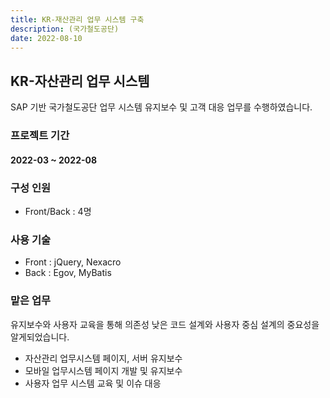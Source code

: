 ```yaml
---
title: KR-재산관리 업무 시스템 구축
description: (국가철도공단)
date: 2022-08-10
---
```


## KR-자산관리 업무 시스템

SAP 기반 국가철도공단 업무 시스템 유지보수 및 고객 대응 업무를 수행하였습니다.

### 프로젝트 기간
#### 2022-03 ~ 2022-08

### 구성 인원
- Front/Back : 4명

### 사용 기술
- Front : jQuery, Nexacro
- Back : Egov, MyBatis

### 맡은 업무
유지보수와 사용자 교육을 통해 의존성 낮은 코드 설계와 사용자 중심 설계의 중요성을 알게되었습니다. 
- 자산관리 업무시스템 페이지, 서버 유지보수
- 모바일 업무시스템 페이지 개발 및 유지보수
- 사용자 업무 시스템 교육 및 이슈 대응
